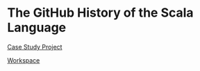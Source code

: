 # The GitHub History of the Scala Language
<a href="https://app.datacamp.com/learn/projects/163" target="_blank">Case Study Project</a>

<a href="https://app.datacamp.com/workspace/w/9b6a7404-3b59-4836-b430-290847ed3349/edit" target="_blank"> Workspace </a>

